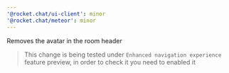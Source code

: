 ```yaml
---
'@rocket.chat/ui-client': minor
'@rocket.chat/meteor': minor
---
```


Removes the avatar in the room header 
> This change is being tested under `Enhanced navigation experience` feature preview, in order to check it you need to enabled it
